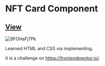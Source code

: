 
# NFT Card Component

## [View](https://sehgxl.github.io/NFT-Card/)

![9FOHaFj7Pk](https://user-images.githubusercontent.com/83122406/165839169-0b1672c7-2037-438a-abda-a40f35e6f73a.gif)


Learned HTML and CSS via implementing.

It is a challenge on https://frontendmentor.io/.
